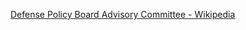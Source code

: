 ﻿[Defense Policy Board Advisory Committee - Wikipedia](https://en.wikipedia.org/wiki/Defense_Policy_Board_Advisory_Committee)